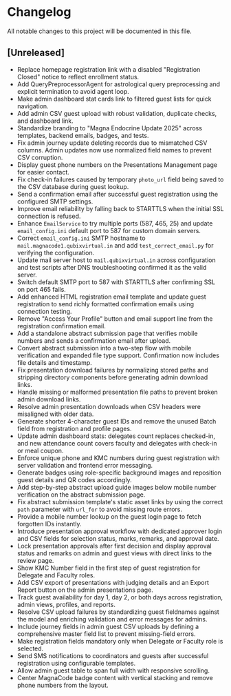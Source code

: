 # Changelog

All notable changes to this project will be documented in this file.

## [Unreleased]
- Replace homepage registration link with a disabled "Registration Closed" notice to reflect enrollment status.
- Add QueryPreprocessorAgent for astrological query preprocessing and explicit termination to avoid agent loop.
- Make admin dashboard stat cards link to filtered guest lists for quick navigation.
- Add admin CSV guest upload with robust validation, duplicate checks, and dashboard link.
- Standardize branding to "Magna Endocrine Update 2025" across templates, backend emails, badges, and tests.
- Fix admin journey update deleting records due to mismatched CSV columns.
  Admin updates now use normalized field names to prevent CSV corruption.
- Display guest phone numbers on the Presentations Management page for easier contact.
- Fix check-in failures caused by temporary `photo_url` field being saved to the CSV database during guest lookup.
- Send a confirmation email after successful guest registration using the
  configured SMTP settings.
- Improve email reliability by falling back to STARTTLS when the initial
  SSL connection is refused.
- Enhance `EmailService` to try multiple ports (587, 465, 25) and update
  `email_config.ini` default port to 587 for custom domain servers.
- Correct `email_config.ini` SMTP hostname to `mail.magnacode1.qubixvirtual.in`
  and add `test_correct_email.py` for verifying the configuration.
- Update mail server host to `mail.qubixvirtual.in` across configuration and
  test scripts after DNS troubleshooting confirmed it as the valid server.
- Switch default SMTP port to 587 with STARTTLS after confirming SSL on port 465 fails.
- Add enhanced HTML registration email template and update guest registration
  to send richly formatted confirmation emails using connection testing.
- Remove "Access Your Profile" button and email support line from the
  registration confirmation email.
- Add a standalone abstract submission page that verifies mobile numbers and sends
  a confirmation email after upload.
- Convert abstract submission into a two-step flow with mobile verification and
  expanded file type support. Confirmation now includes file details and
  timestamp.
- Fix presentation download failures by normalizing stored paths and stripping
  directory components before generating admin download links.
- Handle missing or malformed presentation file paths to prevent broken admin
  download links.
- Resolve admin presentation downloads when CSV headers were misaligned with older data.
- Generate shorter 4-character guest IDs and remove the unused Batch field from registration and profile pages.
- Update admin dashboard stats: delegates count replaces checked-in, and new attendance count covers faculty and delegates with check-in or meal coupon.
- Enforce unique phone and KMC numbers during guest registration with server validation and frontend error messaging.
- Generate badges using role-specific background images and reposition guest details and QR codes accordingly.
- Add step-by-step abstract upload guide images below mobile number verification on the abstract submission page.
- Fix abstract submission template's static asset links by using the correct `path` parameter with `url_for` to avoid missing route errors.
- Provide a mobile number lookup on the guest login page to fetch forgotten IDs instantly.
- Introduce presentation approval workflow with dedicated approver login and CSV fields for selection status, marks, remarks, and approval date.
- Lock presentation approvals after first decision and display approval status and remarks on admin and guest views with direct links to the review page.
- Show KMC Number field in the first step of guest registration for Delegate and Faculty roles.
- Add CSV export of presentations with judging details and an Export Report button on the admin presentations page.
- Track guest availability for day 1, day 2, or both days across registration, admin views, profiles, and reports.
- Resolve CSV upload failures by standardizing guest fieldnames against the model and enriching validation and error messages for admins.
- Include journey fields in admin guest CSV uploads by defining a comprehensive master field list to prevent missing-field errors.
- Make registration fields mandatory only when Delegate or Faculty role is selected.
- Send SMS notifications to coordinators and guests after successful registration using configurable templates.
- Allow admin guest table to span full width with responsive scrolling.
- Center MagnaCode badge content with vertical stacking and remove phone numbers from the layout.
